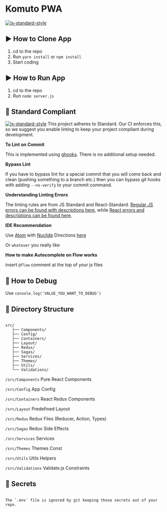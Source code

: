 
#  Komuto PWA
[![js-standard-style](https://img.shields.io/badge/code%20style-standard-brightgreen.svg?style=flat)](http://standardjs.com/)


## :arrow_forward: How to Clone App

1. cd to the repo
2. Run `yarn install` or `npm install`
3. Start coding

## :arrow_forward: How to Run App

1. cd to the repo
2. Run `node server.js`

## :no_entry_sign: Standard Compliant

[![js-standard-style](https://cdn.rawgit.com/feross/standard/master/badge.svg)](https://github.com/feross/standard)
This project adheres to Standard.  Our CI enforces this, so we suggest you enable linting to keep your project compliant during development.

**To Lint on Commit**

This is implemented using [ghooks](https://github.com/gtramontina/ghooks). There is no additional setup needed.

**Bypass Lint**

If you have to bypass lint for a special commit that you will come back and clean (pushing something to a branch etc.) then you can bypass git hooks with adding `--no-verify` to your commit command.

**Understanding Linting Errors**

The linting rules are from JS Standard and React-Standard.  [Regular JS errors can be found with descriptions here](http://eslint.org/docs/rules/), while [React errors and descriptions can be found here](https://github.com/yannickcr/eslint-plugin-react).

**IDE Recommendation**

Use [Atom](https://atom.io) with [Nuclide](https://nuclide.io)
Directions [here](https://egghead.io/lessons/react-setup-nuclide-to-use-flow-and-eslint-mac)

Or `whatever` you really like

**How to make Autocomplete on Flow works**

insert `@flow` comment at the top of your js files

## :penguin: How to Debug

Use `console.log('VALUE_YOU_WANT_TO_DEBUG')`
## :open_file_folder: Directory Structure
```

src/
   ├── Components/
   ├── Config/
   ├── Containers/
   ├── Layout/
   ├── Redux/
   ├── Sagas/
   ├── Services/
   ├── Themes/
   ├── Utils/
   └── Validations/
```

`/src/Components` Pure React Components

`/src/Config` App Config

`/src/Containers` React Redux Components

`/src/Layout` Predefined Layout

`/src/Redux` Redux Files (Reducer, Action, Types)

`/src/Sagas` Redux Side Effects

`/src/Services` Services

`/src/Themes` Themes Const

`/src/Utils` Utils Helpers

`/src/Validations` Validate.js Constraints

## :closed_lock_with_key: Secrets

```

The `.env` file is ignored by git keeping those secrets out of your repo.
